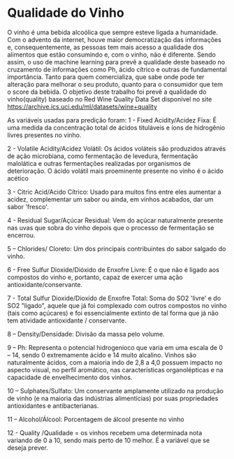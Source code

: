 # Qualidade do Vinho

O vinho é uma bebida alcoólica que sempre esteve ligada a humanidade. Com o advento da internet, houve maior democratização das informações e, consequentemente, as pessoas tem mais acesso a qualidade dos alimentos que estão consumindo e, com o vinho, não é diferente. Sendo assim, o uso de machine learning para prevê a qualidade deste baseado no cruzamento de informações como Ph, ácido cítrico e outras de fundamental importância. Tanto para quem comercializa, que sabe onde pode ter alteração para melhorar o seu produto, quanto para o consumidor que tem o score da bebida. O objetivo deste trabalho foi prevê  a qualidade do vinho(quality) baseado no Red  Wine Quality Data Set  disponível no site  https://archive.ics.uci.edu/ml/datasets/wine+quality
 
 As variáveis usadas para predição foram:
   1 - Fixed Acidity/Acidez Fixa: É uma medida da concentração total de ácidos tituláveis e íons de hidrogênio livres presentes no vinho.
   
   2 - Volatile Acidity/Acidez Volátil: Os ácidos voláteis são produzidos através de ação microbiana, como fermentação de levedura, fermentação malolática e outras fermentações realizadas por organismos de deterioração. O ácido volátil mais proeminente presente no vinho é o ácido acético
   
   3 - Citric Acid/Acido Cítrico: Usado para muitos fins entre eles aumentar a acidez, complementar um sabor ou ainda, em vinhos acabados, dar um sabor 'fresco'.
   
   4 - Residual Sugar/Açúcar Residual: Vem do açúcar naturalmente presente nas uvas que sobra do vinho depois que o processo de fermentação se encerrou. 
   
   5 – Chlorides/ Cloreto: Um dos principais contribuintes do sabor salgado do vinho.
   
   6 - Free Sulfur Dioxide/Dióxido de Enxofre Livre: É o que não é ligado aos compostos do  vinho e, portanto, capaz de exercer uma ação antioxidante/conservante.
    
   7 - Total Sulfur Dioxide/Dioxido de Enxofre Total: Soma do  SO2 'livre' e do SO2 "ligado", aquele que já foi complexado com outros compostos no vinho (tais como açúcares) e foi essencialmente extinto de tal forma que já não tem atividade antioxidante / conservante.
   
   8 – Density/Densidade: Divisão da massa pelo volume.
   
   9 – Ph: Representa o potencial hidrogenioco que varia em uma escala de 0 – 14, sendo 0 extremamente ácido e 14 muito alcalino. Vinhos são naturalmente ácidos, com a maioria indo de 2,8 a 4,0 possuem impacto no aspecto visual, no perfil aromático, nas características organolépticas e na capacidade de envelhecimento dos vinhos.
   
   10 – Sulphates/Sulfato: Um conservante amplamente utilizado na produção de vinho (e na maioria das indústrias alimentícias) por suas propriedades antioxidantes e antibacterianas.
   
   11 – Alcohol/Álcool: Porcentagem de álcool presente no vinho
   
   12 - Quality /Qualidade = os vinhos recebem uma determinada nota variando de 0 a 10, sendo mais perto de 10 melhor.  É a variável que se deseja prever.
